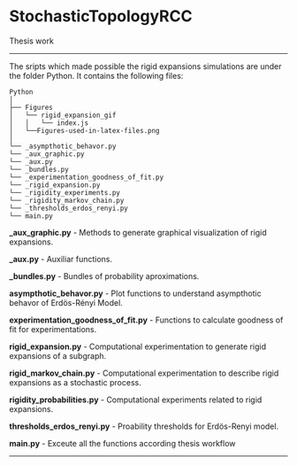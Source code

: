 # StochasticTopologyRCC
Thesis work

---

The sripts which made possible the rigid expansions simulations are under the folder Python. It contains the following files: 

```
Python
│
├── Figures
│   └── rigid_expansion_gif
│   │   └── index.js
│   └──Figures-used-in-latex-files.png
│   
└── _asympthotic_behavor.py
└── _aux_graphic.py
└── _aux.py
└── _bundles.py
└── _experimentation_goodness_of_fit.py
└── _rigid_expansion.py
└── _rigidity_experiments.py
└── _rigidity_markov_chain.py
└── _thresholds_erdos_renyi.py
└── main.py
```
**_aux_graphic.py** - Methods to generate graphical visualization of rigid expansions.

**_aux.py** - Auxiliar functions.

**_bundles.py** - Bundles of probability aproximations.

**asympthotic_behavor.py** - Plot functions to understand asympthotic behavor of Erdös-Rényi Model.

**experimentation_goodness_of_fit.py** - Functions to calculate goodness of fit for experimentations.

**rigid_expansion.py** - Computational experimentation to generate rigid expansions of a subgraph.

**rigid_markov_chain.py** - Computational experimentation to describe rigid expansions as a stochastic process.

**rigidity_probabilities.py** - Computational experiments related to rigid expansions.

**thresholds_erdos_renyi.py** - Proability thresholds for Erdös-Renyi model.


**main.py** - Exceute all the functions according thesis workflow

---
